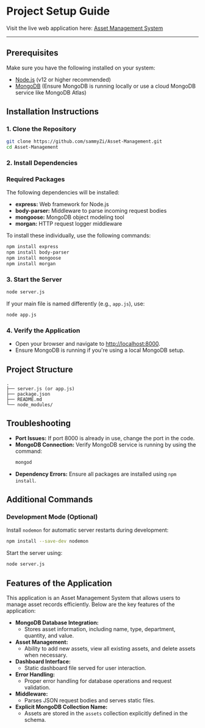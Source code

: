 # Project Setup Guide

Visit the live web application here: [Asset Management System](https://assetmanager-one.vercel.app/index.html)

---

## Prerequisites
Make sure you have the following installed on your system:

- [Node.js](https://nodejs.org/) (v12 or higher recommended)
- [MongoDB](https://www.mongodb.com/try/download/community) (Ensure MongoDB is running locally or use a cloud MongoDB service like MongoDB Atlas)

## Installation Instructions

### 1. Clone the Repository
```bash
git clone https://github.com/sammyZi/Asset-Management.git
cd Asset-Management
```

### 2. Install Dependencies

### Required Packages

The following dependencies will be installed:

- **express:** Web framework for Node.js
- **body-parser:** Middleware to parse incoming request bodies
- **mongoose:** MongoDB object modeling tool
- **morgan:** HTTP request logger middleware

To install these individually, use the following commands:

```bash
npm install express
npm install body-parser
npm install mongoose
npm install morgan
```

### 3. Start the Server
```bash
node server.js
```

If your main file is named differently (e.g., `app.js`), use:
```bash
node app.js
```

### 4. Verify the Application
- Open your browser and navigate to [http://localhost:8000](http://localhost:8000).
- Ensure MongoDB is running if you're using a local MongoDB setup.

## Project Structure
```plaintext
.
├── server.js (or app.js)
├── package.json
├── README.md
└── node_modules/
```

## Troubleshooting

- **Port Issues:** If port 8000 is already in use, change the port in the code.
- **MongoDB Connection:** Verify MongoDB service is running by using the command:
  ```bash
  mongod
  ```
- **Dependency Errors:** Ensure all packages are installed using `npm install`.

## Additional Commands

### Development Mode (Optional)
Install `nodemon` for automatic server restarts during development:
```bash
npm install --save-dev nodemon
```
Start the server using:
```bash
node server.js
```
## Features of the Application
This application is an Asset Management System that allows users to manage asset records efficiently. Below are the key features of the application:

- **MongoDB Database Integration:**
  - Stores asset information, including name, type, department, quantity, and value.
- **Asset Management:**
  - Ability to add new assets, view all existing assets, and delete assets when necessary.
- **Dashboard Interface:**
  - Static dashboard file served for user interaction.
- **Error Handling:**
  - Proper error handling for database operations and request validation.
- **Middleware:**
  - Parses JSON request bodies and serves static files.
- **Explicit MongoDB Collection Name:**
  - Assets are stored in the `assets` collection explicitly defined in the schema.




